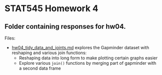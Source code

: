 # STAT545 Homework 4

## Folder containing responses for hw04. 

Files:

* [hw04_tidy_data_and_joints.md](hw04_tidy_data_and_joints.md) explores the Gapminder dataset with reshaping and various join functions:
    + Reshaping data into long form to make plotting certain graphs easier 
    + Explore various `join()` functions by merging part of gapminder with a second data frame

